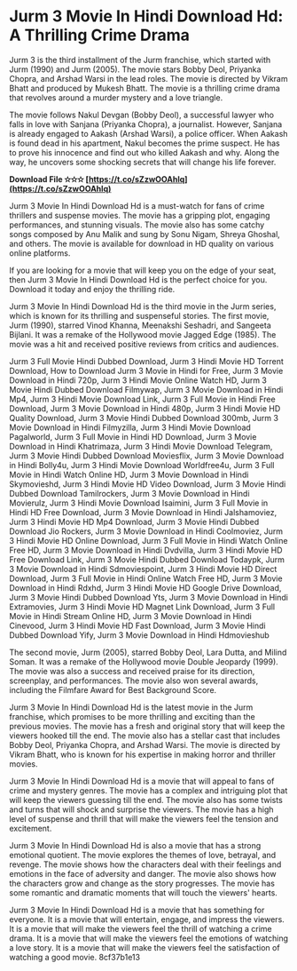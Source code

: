 
 
# Jurm 3 Movie In Hindi Download Hd: A Thrilling Crime Drama
 
Jurm 3 is the third installment of the Jurm franchise, which started with Jurm (1990) and Jurm (2005). The movie stars Bobby Deol, Priyanka Chopra, and Arshad Warsi in the lead roles. The movie is directed by Vikram Bhatt and produced by Mukesh Bhatt. The movie is a thrilling crime drama that revolves around a murder mystery and a love triangle.
 
The movie follows Nakul Devgan (Bobby Deol), a successful lawyer who falls in love with Sanjana (Priyanka Chopra), a journalist. However, Sanjana is already engaged to Aakash (Arshad Warsi), a police officer. When Aakash is found dead in his apartment, Nakul becomes the prime suspect. He has to prove his innocence and find out who killed Aakash and why. Along the way, he uncovers some shocking secrets that will change his life forever.
 
**Download File ✫✫✫ [https://t.co/sZzwOOAhlq](https://t.co/sZzwOOAhlq)**


 
Jurm 3 Movie In Hindi Download Hd is a must-watch for fans of crime thrillers and suspense movies. The movie has a gripping plot, engaging performances, and stunning visuals. The movie also has some catchy songs composed by Anu Malik and sung by Sonu Nigam, Shreya Ghoshal, and others. The movie is available for download in HD quality on various online platforms.
 
If you are looking for a movie that will keep you on the edge of your seat, then Jurm 3 Movie In Hindi Download Hd is the perfect choice for you. Download it today and enjoy the thrilling ride.
  
Jurm 3 Movie In Hindi Download Hd is the third movie in the Jurm series, which is known for its thrilling and suspenseful stories. The first movie, Jurm (1990), starred Vinod Khanna, Meenakshi Seshadri, and Sangeeta Bijlani. It was a remake of the Hollywood movie Jagged Edge (1985). The movie was a hit and received positive reviews from critics and audiences.
 
Jurm 3 Full Movie Hindi Dubbed Download,  Jurm 3 Hindi Movie HD Torrent Download,  How to Download Jurm 3 Movie in Hindi for Free,  Jurm 3 Movie Download in Hindi 720p,  Jurm 3 Hindi Movie Online Watch HD,  Jurm 3 Movie Hindi Dubbed Download Filmywap,  Jurm 3 Movie Download in Hindi Mp4,  Jurm 3 Hindi Movie Download Link,  Jurm 3 Full Movie in Hindi Free Download,  Jurm 3 Movie Download in Hindi 480p,  Jurm 3 Hindi Movie HD Quality Download,  Jurm 3 Movie Hindi Dubbed Download 300mb,  Jurm 3 Movie Download in Hindi Filmyzilla,  Jurm 3 Hindi Movie Download Pagalworld,  Jurm 3 Full Movie in Hindi HD Download,  Jurm 3 Movie Download in Hindi Khatrimaza,  Jurm 3 Hindi Movie Download Telegram,  Jurm 3 Movie Hindi Dubbed Download Moviesflix,  Jurm 3 Movie Download in Hindi Bolly4u,  Jurm 3 Hindi Movie Download Worldfree4u,  Jurm 3 Full Movie in Hindi Watch Online HD,  Jurm 3 Movie Download in Hindi Skymovieshd,  Jurm 3 Hindi Movie HD Video Download,  Jurm 3 Movie Hindi Dubbed Download Tamilrockers,  Jurm 3 Movie Download in Hindi Movierulz,  Jurm 3 Hindi Movie Download Isaimini,  Jurm 3 Full Movie in Hindi HD Free Download,  Jurm 3 Movie Download in Hindi Jalshamoviez,  Jurm 3 Hindi Movie HD Mp4 Download,  Jurm 3 Movie Hindi Dubbed Download Jio Rockers,  Jurm 3 Movie Download in Hindi Coolmoviez,  Jurm 3 Hindi Movie HD Online Download,  Jurm 3 Full Movie in Hindi Watch Online Free HD,  Jurm 3 Movie Download in Hindi Dvdvilla,  Jurm 3 Hindi Movie HD Free Download Link,  Jurm 3 Movie Hindi Dubbed Download Todaypk,  Jurm 3 Movie Download in Hindi Sdmoviespoint,  Jurm 3 Hindi Movie HD Direct Download,  Jurm 3 Full Movie in Hindi Online Watch Free HD,  Jurm 3 Movie Download in Hindi Rdxhd,  Jurm 3 Hindi Movie HD Google Drive Download,  Jurm 3 Movie Hindi Dubbed Download Yts,  Jurm 3 Movie Download in Hindi Extramovies,  Jurm 3 Hindi Movie HD Magnet Link Download,  Jurm 3 Full Movie in Hindi Stream Online HD,  Jurm 3 Movie Download in Hindi Cinevood,  Jurm 3 Hindi Movie HD Fast Download,  Jurm 3 Movie Hindi Dubbed Download Yify,  Jurm 3 Movie Download in Hindi Hdmovieshub
 
The second movie, Jurm (2005), starred Bobby Deol, Lara Dutta, and Milind Soman. It was a remake of the Hollywood movie Double Jeopardy (1999). The movie was also a success and received praise for its direction, screenplay, and performances. The movie also won several awards, including the Filmfare Award for Best Background Score.
 
Jurm 3 Movie In Hindi Download Hd is the latest movie in the Jurm franchise, which promises to be more thrilling and exciting than the previous movies. The movie has a fresh and original story that will keep the viewers hooked till the end. The movie also has a stellar cast that includes Bobby Deol, Priyanka Chopra, and Arshad Warsi. The movie is directed by Vikram Bhatt, who is known for his expertise in making horror and thriller movies.
  
Jurm 3 Movie In Hindi Download Hd is a movie that will appeal to fans of crime and mystery genres. The movie has a complex and intriguing plot that will keep the viewers guessing till the end. The movie also has some twists and turns that will shock and surprise the viewers. The movie has a high level of suspense and thrill that will make the viewers feel the tension and excitement.
 
Jurm 3 Movie In Hindi Download Hd is also a movie that has a strong emotional quotient. The movie explores the themes of love, betrayal, and revenge. The movie shows how the characters deal with their feelings and emotions in the face of adversity and danger. The movie also shows how the characters grow and change as the story progresses. The movie has some romantic and dramatic moments that will touch the viewers' hearts.
 
Jurm 3 Movie In Hindi Download Hd is a movie that has something for everyone. It is a movie that will entertain, engage, and impress the viewers. It is a movie that will make the viewers feel the thrill of watching a crime drama. It is a movie that will make the viewers feel the emotions of watching a love story. It is a movie that will make the viewers feel the satisfaction of watching a good movie.
 8cf37b1e13
 
